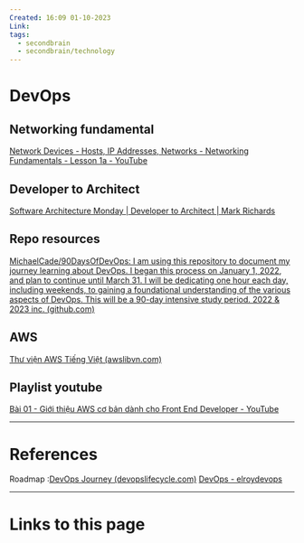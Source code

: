 ```yaml
---
Created: 16:09 01-10-2023
Link: 
tags:
  - secondbrain
  - secondbrain/technology
---
```


# DevOps

## Networking fundamental
[Network Devices - Hosts, IP Addresses, Networks - Networking Fundamentals - Lesson 1a - YouTube](https://www.youtube.com/watch?v=bj-Yfakjllc&list=PLIFyRwBY_4bRLmKfP1KnZA6rZbRHtxmXi)
## Developer to Architect
[Software Architecture Monday | Developer to Architect | Mark Richards](https://www.developertoarchitect.com/lessons/)
## Repo resources
[MichaelCade/90DaysOfDevOps: I am using this repository to document my journey learning about DevOps. I began this process on January 1, 2022, and plan to continue until March 31. I will be dedicating one hour each day, including weekends, to gaining a foundational understanding of the various aspects of DevOps. This will be a 90-day intensive study period. 2022 & 2023 inc. (github.com)](https://github.com/MichaelCade/90DaysOfDevOps)
## AWS
[Thư viện AWS Tiếng Việt (awslibvn.com)](https://www.awslibvn.com/)
## Playlist youtube
[Bài 01 - Giới thiệu AWS cơ bản dành cho Front End Developer - YouTube](https://www.youtube.com/watch?v=0qCVEMx7TIM&list=PL7_CawtGdTaSzNYezRZkZfkTwov2VGMR4)



--- 
# References
Roadmap :[DevOps Journey (devopslifecycle.com)](https://devopslifecycle.com/roadmaps?ref=morioh.com&utm_source=morioh.com)
[DevOps - elroydevops](https://elroydev.tech/devops/?fbclid=IwAR3j7gmzoR9lwpnlpkT-5swFoRgUdXmRVDNC7BAFgEf-FB8GoEI6xifnuUo)

--- 
# Links to this page

